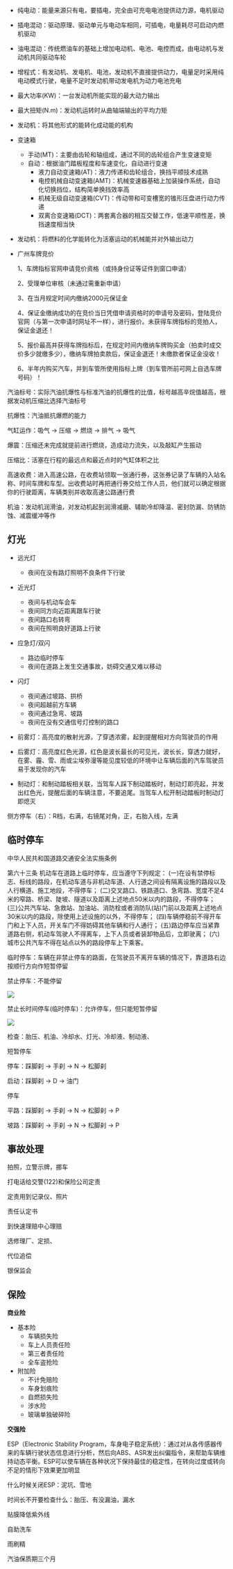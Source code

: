 
- 纯电动：能量来源只有电，要插电，完全由可充电电池提供动力源，电机驱动
- 插电混动：驱动原理、驱动单元与电动车相同，可插电，电量耗尽可启动内燃机驱动
- 油电混动：传统燃油车的基础上增加电动机、电池、电控而成，由电动机与发动机共同驱动车轮
- 增程式：有发动机、发电机、电池，发动机不直接提供动力，电量足时采用纯电动模式行驶，电量不足时发动机带动发电机为动力电池充电



- 最大功率(KW)：一台发动机所能实现的最大动力输出
- 最大扭矩(N.m)：发动机运转时从曲轴端输出的平均力矩
- 发动机：将其他形式的能转化成动能的机构



- 变速箱
  - 手动(MT)：主要由齿轮和轴组成，通过不同的齿轮组合产生变速变矩
  - 自动：根据油门踏板程度和车速变化，自动进行变速
    - 液力自动变速箱(AT)：液力传递和齿轮组合，换挡平顺技术成熟
    - 电控机械自动变速箱(AMT)：机械变速器基础上加装操作系统，自动化切换挡位，结构简单换挡效率高
    - 机械无级自动变速箱(CVT)：传动带和可变槽宽的锥形压盘进行动力传递
    - 双离合变速箱(DCT)：两套离合器的相互交替工作，低速平顺性差，换挡速度相当快



- 发动机：将燃料的化学能转化为活塞运动的机械能并对外输出动力




- 广州车牌竞价

  1、车牌指标官网申请竞价资格（或持身份证等证件到窗口申请）

  2、受理单位审核（未通过需重新申请）

  3、在当月规定时间内缴纳2000元保证金

  4、保证金缴纳成功的在竞价当日凭借申请资格时的申请号及密码，登陆竞价官网（与第一次申请时网址不一样），进行报价。未获得车牌指标的竞拍人，保证金退还！

  5、报价最高并获得车牌指标后，在规定时间内缴纳车牌购买金（拍卖时成交价多少就缴多少），缴纳车牌拍卖款后，保证金退还！未缴款者保证金没收！

  6、半年内购买汽车，并到车管所使用指标上牌（到车管所前可网上自选车牌号码）！



汽油标号：实际汽油抗爆性与标准汽油的抗爆性的比值，标号越高辛烷值越高，根据发动机压缩比选择汽油标号

抗爆性：汽油抵抗爆燃的能力

气缸运作：吸气 -> 压缩 -> 燃烧 -> 排气 -> 吸气

爆震：压缩还未完成就提前进行燃烧，造成动力流失，以及敲缸产生振动

压缩比：活塞在行程的最远点和最近点时的气缸体积之比

高速收费：进入高速公路，在收费站领取一张通行券，这张券记录了车辆的入站名称、时间车牌和车型。出收费站时再把通行券交给工作人员，他们就可以确定根据你的行驶距离，车辆类别并收取高速公路通行费

机油：发动机润滑油，对发动机起到润滑减磨、辅助冷却降温、密封防漏、防锈防蚀、减震缓冲等作



## 灯光

- 远光灯
  - 夜间在没有路灯照明不良条件下行驶
- 近光灯
  - 夜间与机动车会车
  - 夜间同方向近距离跟车行驶
  - 夜间路口右转弯
  - 夜间在照明良好道路上行驶
- 应急灯/双闪
  - 路边临时停车
  - 夜间在道路上发生交通事故，妨碍交通又难以移动
- 闪灯
  - 夜间通过坡路、拱桥 
  - 夜间超越前方车辆
  - 夜间通过急弯、坡路
  - 夜间在没有交通信号灯控制的路口

- 前雾灯：高亮度的散射光源，了穿透浓雾，起到提醒相对方向驾驶员的作用

- 后雾灯：高亮度红色光源，红色是波长最长的可见光，波长长，穿透力就好，在雾、霾、雪、雨或尘埃弥漫等能见度较低的环境中让车辆后面的汽车驾驶员易于发现你的汽车

- 制动灯：和制动踏板相关联，当驾车人踩下制动踏板时，制动灯即亮起，并发出红色光，提醒后面的车辆注意，不要追尾。当驾车人松开制动踏板时制动灯即熄灭





侧方停车（右）：R档，右满，右镜尾对角，正，右胎入线，左满



## 临时停车

中华人民共和国道路交通安全法实施条例

第六十三条 机动车在道路上临时停车，应当遵守下列规定：
  (一)在设有禁停标志、标线的路段，在机动车道与非机动车道、人行道之间设有隔离设施的路段以及人行横道、施工地段，不得停车；
  (二)交叉路口、铁路道口、急弯路、宽度不足4米的窄路、桥梁、陡坡、隧道以及距离上述地点50米以内的路段，不得停车；
  (三)公共汽车站、急救站、加油站、消防栓或者消防队(站)门前以及距离上述地点30米以内的路段，除使用上述设施的以外，不得停车；
  (四)车辆停稳前不得开车门和上下人员，开关车门不得妨碍其他车辆和行人通行；
  (五)路边停车应当紧靠道路右侧，机动车驾驶人不得离车，上下人员或者装卸物品后，立即驶离；
  (六)城市公共汽车不得在站点以外的路段停车上下乘客。



临时停车：车辆在非禁止停车的路面，在驾驶员不离开车辆的情况下，靠道路右边按顺行方向作短暂停留



禁止停车：不能停留

<img src="https://ss2.baidu.com/6ONYsjip0QIZ8tyhnq/it/u=1447425197,3333386505&fm=173&app=25&f=JPEG?w=498&h=297&s=E2EBBF52442C6D0D10549059030070F5">



禁止长时间停车(临时停车)：允许停车，但只能短暂停留

<img src="https://ss2.baidu.com/6ONYsjip0QIZ8tyhnq/it/u=2555130032,2413469202&fm=173&app=25&f=JPEG?w=498&h=297&s=F3733FD2446C7D0D105490580300F0F5">





检查：胎压、机油、冷却水、灯光、冷却液、制动液、



短暂停车

停车：踩脚刹 -> 手刹 -> N -> 松脚刹

启动：踩脚刹 -> D -> 油门



停车

平路：踩脚刹 -> 手刹 -> N -> 松脚刹 -> P

坡路：踩脚刹 -> 手刹 -> N -> 松脚刹 -> P



## 事故处理

拍照，立警示牌，挪车

打电话给交警(122)和保险公司定责

定责用到记录仪、照片

责任认定书

到快速理赔中心理赔

选修理厂、定损、

代位追偿





银保监会





## 保险

**商业险**

- 基本险
  - 车辆损失险
  - 车上人员责任险
  - 第三者责任险
  - 全车盗抢险
- 附加险
  - 不计免赔险
  - 车身划痕险
  - 自燃损失险
  - 涉水险
  - 玻璃单独破碎险

**交强险**





ESP（Electronic Stability Program，车身电子稳定系统）：通过对从各传感器传来的车辆行驶状态信息进行分析，然后向ABS、ASR发出纠偏指令，来帮助车辆维持动态平衡。ESP可以使车辆在各种状况下保持最佳的稳定性，在转向过度或转向不足的情形下效果更加明显



什么时候关闭ESP：泥坑、雪地



时间长不开要检查什么：胎压、有没漏油，漏水



贴膜降低紫外线



自助洗车



雨刷精

汽油保质期三个月
